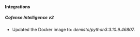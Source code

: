 #### Integrations
##### Cofense Intelligence v2
- Updated the Docker image to: *demisto/python3:3.10.9.46807*.
